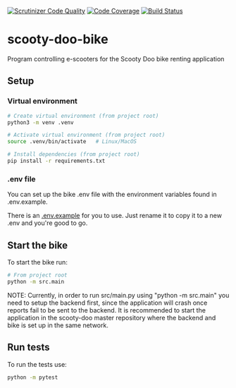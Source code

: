 [![Scrutinizer Code Quality](https://scrutinizer-ci.com/g/Scooty-Doo/scooty-doo-bike/badges/quality-score.png?b=main)](https://scrutinizer-ci.com/g/Scooty-Doo/scooty-doo-bike/?branch=main)
[![Code Coverage](https://scrutinizer-ci.com/g/Scooty-Doo/scooty-doo-bike/badges/coverage.png?b=main)](https://scrutinizer-ci.com/g/Scooty-Doo/scooty-doo-bike/?branch=main)
[![Build Status](https://scrutinizer-ci.com/g/Scooty-Doo/scooty-doo-bike/badges/build.png?b=main)](https://scrutinizer-ci.com/g/Scooty-Doo/scooty-doo-bike/build-status/main)
# scooty-doo-bike
Program controlling e-scooters for the Scooty Doo bike renting application

## Setup

### Virtual environment
```bash
# Create virtual environment (from project root)
python3 -m venv .venv

# Activate virtual environment (from project root)
source .venv/bin/activate   # Linux/MacOS

# Install dependencies (from project root)
pip install -r requirements.txt
```

### .env file

You can set up the bike .env file with the environment variables found in .env.example.

There is an [.env.example](.env.example) for you to use. Just rename it to copy it to a new .env and you're good to go.

## Start the bike

To start the bike run:

```bash
# From project root
python -m src.main
```

NOTE: Currently, in order to run src/main.py using "python -m src.main" you need to setup the backend first, 
since the application will crash once reports fail to be sent to the backend.
It is recommended to start the application in the scooty-doo master repository where the backend and bike is set up in the same network.

## Run tests

To run the tests use:
```bash
python -m pytest
```
